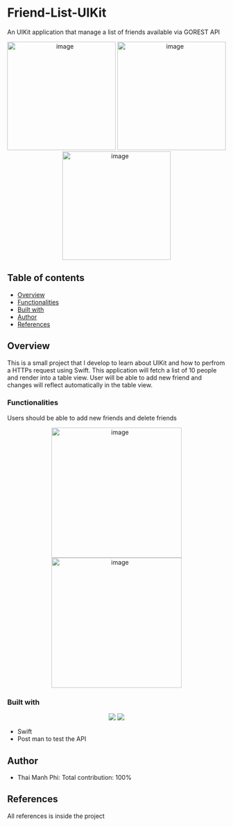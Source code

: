 # Friend-List-UIKit
An UIKit application that manage a list of friends available via GOREST API

<p align="center">
  <img width="250" alt="image" src="https://user-images.githubusercontent.com/71892904/225561828-57806693-8391-4401-ba8b-0feb68477ecf.png">
  <img width="250" alt="image" src="https://user-images.githubusercontent.com/71892904/225554112-23b0af6a-ed2f-4c43-bcfb-a278e1bfc626.png">
  <img width="250" alt="image" src="https://user-images.githubusercontent.com/71892904/225554189-1be53e55-d057-47b8-b5a7-3917a5e5e59d.png">
</p>

## Table of contents

- [Overview](#overview)
- [Functionalities](#Functionalities)
- [Built with](#built-with)
- [Author](#author)
- [References](#References)


## Overview

This is a small project that I develop to learn about UIKit and how to perfrom a HTTPs request using Swift. This application will fetch a list of 10 people and render into a table view. User will be able to add new friend and changes will reflect automatically in the table view.

### Functionalities

Users should be able to add new friends and delete friends
<p align="center">
  <img width="300" alt="image" src="https://user-images.githubusercontent.com/71892904/225554112-23b0af6a-ed2f-4c43-bcfb-a278e1bfc626.png">
  <img width="300" alt="image" src="https://user-images.githubusercontent.com/71892904/225554189-1be53e55-d057-47b8-b5a7-3917a5e5e59d.png">
 </p>


### Built with

<p align="center">
  <img src="https://skillicons.dev/icons?i=swift" />
  <img src="https://skillicons.dev/icons?i=postman">
</p>

- Swift
- Post man to test the API

## Author
- Thai Manh Phi: Total contribution: 100%

## References
All references is inside the project

